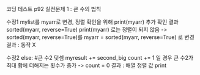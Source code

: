 코딩 테스트 p92 실전문제 1 : 큰 수의 법칙

수정1
mylist를 myarr로 변경, 정렬 확인을 위해 print(myarr) 추가
확인 결과 
sorted(myarr, reverse=True)
print(myarr)
로는 정렬이 되지 않음
-> sorted(myarr, reverse=True)를 myarr = sorted(myarr, reverse=True) 로 변경
결과 : 동작 X

수정2
else: #큰 수2 덧셈
            myresult += second_big
            count += 1 일 경우 큰 수2가 최대 합에 더해지는 횟수가 증가
        ->  count = 0 
결과 : 배열 정렬 값 print